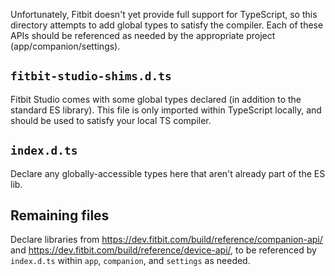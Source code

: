 Unfortunately, Fitbit doesn't yet provide full support for TypeScript, so this directory attempts to add global types
to satisfy the compiler. Each of these APIs should be referenced as needed by the appropriate project
(app/companion/settings).

## `fitbit-studio-shims.d.ts`

Fitbit Studio comes with some global types declared (in addition to the standard ES library). This file is only
imported within TypeScript locally, and should be used to satisfy your local TS compiler.

## `index.d.ts`

Declare any globally-accessible types here that aren't already part of the ES lib.

## Remaining files

Declare libraries from https://dev.fitbit.com/build/reference/companion-api/ and
https://dev.fitbit.com/build/reference/device-api/, to be referenced by `index.d.ts` within `app`, `companion`, and
`settings` as needed.